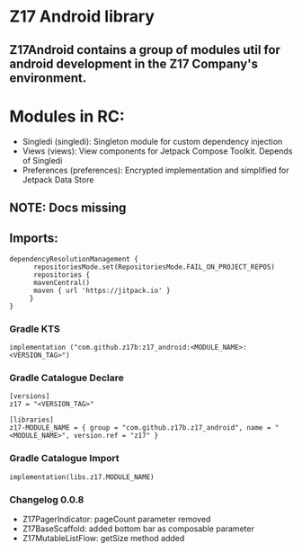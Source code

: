 # Z17 Android library
## Z17Android contains a group of modules util for android development in the Z17 Company's environment.

# Modules in RC:
- Singledi (singledi): Singleton module for custom dependency injection
- Views (views): View components for Jetpack Compose Toolkit. Depends of Singledi
- Preferences (preferences): Encrypted implementation and simplified for Jetpack Data Store

## NOTE: Docs missing

## Imports:
``` 
dependencyResolutionManagement {
      repositoriesMode.set(RepositoriesMode.FAIL_ON_PROJECT_REPOS)
      repositories {
	  mavenCentral()
	  maven { url 'https://jitpack.io' }
     }
}
```

### Gradle KTS
```
implementation ("com.github.z17b:z17_android:<MODULE_NAME>:<VERSION_TAG>")
```
### Gradle Catalogue Declare
```
[versions]
z17 = "<VERSION_TAG>"

[libraries]
z17-MODULE_NAME = { group = "com.github.z17b.z17_android", name = "<MODULE_NAME>", version.ref = "z17" }
```
### Gradle Catalogue Import
```
implementation(libs.z17.MODULE_NAME)
```
### Changelog 0.0.8
- Z17PagerIndicator: pageCount parameter removed
- Z17BaseScaffold: added bottom bar as composable parameter
- Z17MutableListFlow: getSize method added